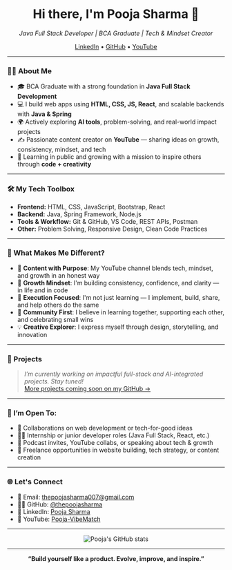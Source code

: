 <h1 align="center">Hi there, I'm Pooja Sharma 👋</h1>
<p align="center">
  <em>Java Full Stack Developer | BCA Graduate | Tech & Mindset Creator</em>
</p>

<p align="center">
  <a href="https://www.linkedin.com/in/the-pooja-sharma/">LinkedIn</a> •
  <a href="https://github.com/thepoojasharma">GitHub</a> •
  <a href="https://www.youtube.com/@Pooja-VibeMatch">YouTube</a>
</p>

---

### 👩‍💻 About Me

- 🎓 BCA Graduate with a strong foundation in **Java Full Stack Development**
- 💻 I build web apps using **HTML, CSS, JS, React**, and scalable backends with **Java & Spring**
- 🌍 Actively exploring **AI tools**, problem-solving, and real-world impact projects
- ✍️ Passionate content creator on **YouTube** — sharing ideas on growth, consistency, mindset, and tech
- 🔁 Learning in public and growing with a mission to inspire others through **code + creativity**

---

### 🛠️ My Tech Toolbox

- **Frontend:** HTML, CSS, JavaScript, Bootstrap, React  
- **Backend:** Java, Spring Framework, Node.js  
- **Tools & Workflow:** Git & GitHub, VS Code, REST APIs, Postman  
- **Other:** Problem Solving, Responsive Design, Clean Code Practices  

---

### 🌟 What Makes Me Different?

- 🎥 **Content with Purpose**: My YouTube channel blends tech, mindset, and growth in an honest way  
- 🧠 **Growth Mindset**: I'm building consistency, confidence, and clarity — in life and in code  
- 🚀 **Execution Focused**: I'm not just learning — I implement, build, share, and help others do the same  
- 🤝 **Community First**: I believe in learning together, supporting each other, and celebrating small wins  
- 💡 **Creative Explorer**: I express myself through design, storytelling, and innovation  

---

### 💼 Projects

> _I’m currently working on impactful full-stack and AI-integrated projects. Stay tuned!_  
> [More projects coming soon on my GitHub →](https://github.com/thepoojasharma)

---

### 📢 I’m Open To:

- 🤝 Collaborations on web development or tech-for-good ideas  
- 🧑‍💻 Internship or junior developer roles (Java Full Stack, React, etc.)  
- 🎥 Podcast invites, YouTube collabs, or speaking about tech & growth  
- 💼 Freelance opportunities in website building, tech strategy, or content creation  

---

### 🌐 Let's Connect

- 📧 Email: [thepoojasharma007@gmail.com](mailto:thepoojasharma007@gmail.com)  
- 🧑‍💻 GitHub: [@thepoojasharma](https://github.com/thepoojasharma)  
- 💼 LinkedIn: [Pooja Sharma](https://www.linkedin.com/in/the-pooja-sharma/)  
- 🎥 YouTube: [Pooja-VibeMatch](https://www.youtube.com/@Pooja-VibeMatch)

---

<p align="center">
  <img src="https://github-readme-stats.vercel.app/api?username=thepoojasharma&show_icons=true&theme=radical" alt="Pooja's GitHub stats"/>
</p>

---

<p align="center"><strong>“Build yourself like a product. Evolve, improve, and inspire.”</strong></p>
